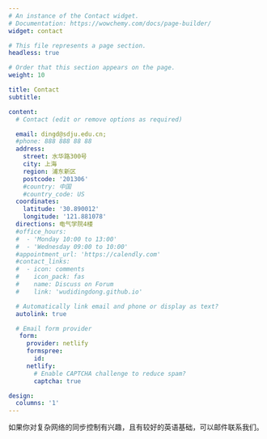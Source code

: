 ```yaml
---
# An instance of the Contact widget.
# Documentation: https://wowchemy.com/docs/page-builder/
widget: contact

# This file represents a page section.
headless: true

# Order that this section appears on the page.
weight: 10

title: Contact
subtitle:

content:
  # Contact (edit or remove options as required)

  email: dingd@sdju.edu.cn;
  #phone: 888 888 88 88
  address:
    street: 水华路300号
    city: 上海
    region: 浦东新区
    postcode: '201306'
    #country: 中国
    #country_code: US
  coordinates:
    latitude: '30.890012'
    longitude: '121.881078'
  directions: 电气学院4楼
  #office_hours:
  #  - 'Monday 10:00 to 13:00'
  #  - 'Wednesday 09:00 to 10:00'
  #appointment_url: 'https://calendly.com'
  #contact_links:
  #  - icon: comments
  #    icon_pack: fas
  #    name: Discuss on Forum
  #    link: 'wudidingdong.github.io'

  # Automatically link email and phone or display as text?
  autolink: true

  # Email form provider
   form:
     provider: netlify
     formspree:
       id:
     netlify:
       # Enable CAPTCHA challenge to reduce spam?
       captcha: true

design:
  columns: '1'
---
```

如果你对复杂网络的同步控制有兴趣，且有较好的英语基础，可以邮件联系我们。
